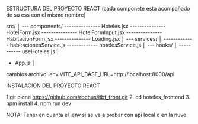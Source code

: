 
ESTRUCTURA DEL PROYECTO REACT
(cada componete esta acompañado de su css con el mismo nombre)

src/
│
--- components/
--------------- Hoteles.jsx
--------------- HotelForm.jsx
--------------- HotelFormInput.jsx
--------------- HabitacionForm.jsx
--------------- Loading.jsx
│
--- services/
│
------------- habitacionesService.js
------------- hotelesService.js
│
--- hooks/
│
----------- useHoteles.js
│
- App.js
│


cambios archivo .env
VITE_API_BASE_URL=http://localhost:8000/api

INSTALACION DEL PROYECTO REACT

1.git clone 
	https://github.com/rbchus/itbf_front.git
2. cd hoteles_frontend
3. npm install
4. npm run dev

NOTA: Tener en cuanta el .env si se va a probar con api local o en la nuve

